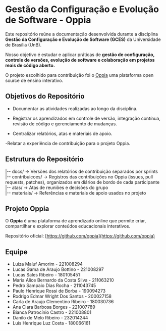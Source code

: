 # Gestão da Configuração e Evolução de Software - Oppia

Este repositório reúne a documentação desenvolvida durante a disciplina **Gestão da Configuração e Evolução de Software (GCES)** da Universidade de Brasília (UnB).

Nosso objetivo é estudar e aplicar práticas de **gestão de configuração, controle de versões, evolução de software e colaboração em projetos reais de código aberto.**

O projeto escolhido para contribuição foi o [Oppia](https://github.com/oppia) uma plataforma open source de ensino interativo.

## Objetivos do Repositório

-   Documentar as atividades realizadas ao longo da disciplina.

-   Registrar os aprendizados em controle de versão, integração contínua, revisão de código e gerenciamento de mudanças.

-   Centralizar relatórios, atas e materiais de apoio.

-Relatar a experiência de contribuição para o projeto Oppia.

## Estrutura do Repositório

|-- docs/ → Versões dos relatórios de contribuição separados por sprints  
|-- contribuicoes/ → Registros das contribuições no Oppia (issues, pull requests, patches), organizados em diários de bordo de cada participante  
|-- atas/ → Atas de reuniões e decisões do grupo  
|-- materiais/ → Referências e materiais de apoio usados no projeto

## Projeto Oppia

O **Oppia** é uma plataforma de aprendizado online que permite criar, compartilhar e explorar conteúdos educacionais interativos.

Repositório oficial: [https://github.com/oppia](https://github.com/oppia)

## Equipe

-   Luiza Maluf Amorim - 221008294
-   Lucas Gama de Araujo Bottino - 221008297
-   Lucas Sales Ribeiro - 180105451
-   Maria Alice Bernardo da Costa Silva - 211063210
-   Pedro Sampaio Dias Rocha - 211043745
-   Paulo Henrique Rossi de Borba - 190094273
-   Rodrigo Edmar Wright Dos Santos - 200027158
-   Carla de Araujo Clementino Ribeiro - 180030736
-   Ana Clara Barbosa Borges - 221007789
-   Bianca Patrocínio Castro - 221008801
-   Danilo de Melo Ribeiro - 232014244
-   Luis Henrique Luz Costa - 180066161
